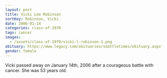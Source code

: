 ```yaml
---
layout: post
title: Vicki Lee Robinson
sortKey: Robinson, Vicki
date: 2006-01-14
categories: class-of-1970
tags: cancer
images:
  - /assets/class-of-1970/vicki-l-robinson-1.png
obituary: https://www.legacy.com/obituaries/seattletimes/obituary.aspx?n=Vicki-Robinson&pid=16379814
gender: female
---
```

Vicki passed away on January 14th, 2006 after a courageous battle with cancer. She was 53 years old.
